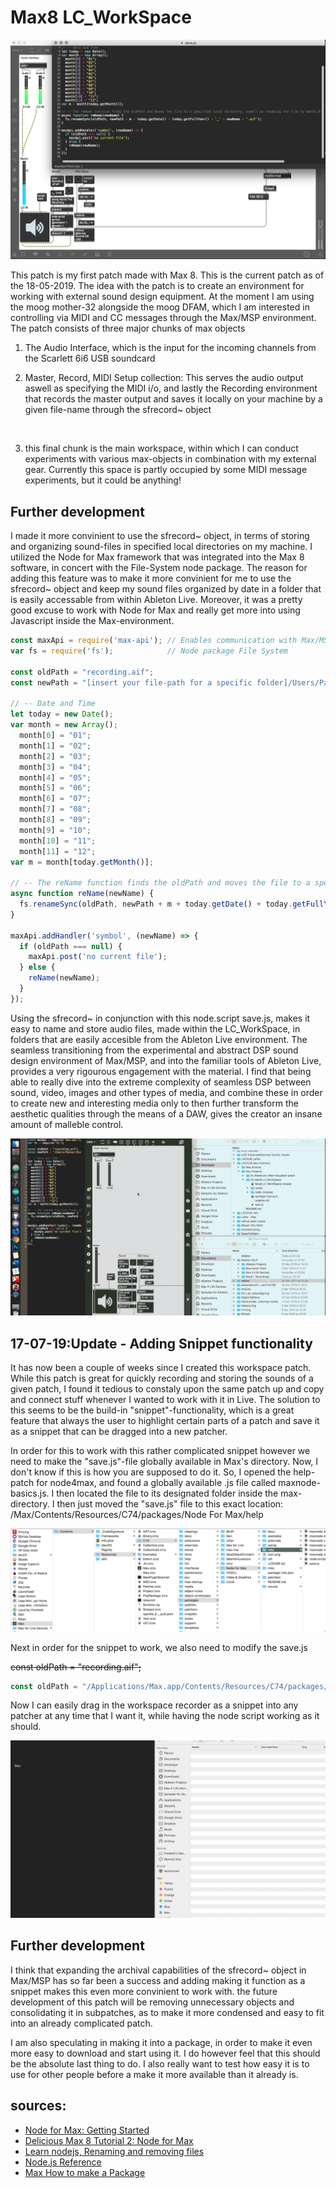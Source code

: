 # Max8 LC_WorkSpace
![](https://github.com/L4COUR/L4COUR_Max-Patchers/blob/master/Max%20Projects/02_Max8-LC_WorkSpace/media/LC_WorkSpace%20Patch%202019-05-19%20at%2019.11.32.png)

This patch is my first patch made with Max 8. This is the current patch as of the 18-05-2019. The idea with the patch is to create an environment for working with external sound design equipment. At the moment I am using the moog mother-32 alongside the moog DFAM, which I am interested in controlling via MIDI and CC messages through the Max/MSP environment. The patch consists of three major chunks of max objects
1) The Audio Interface, which is the input for the incoming channels from the Scarlett 6i6 USB soundcard </br>

2) Master, Record, MIDI Setup collection: This serves the audio output aswell as specifying the MIDI i/o, and lastly the Recording environment that records the master output and saves it locally on your machine by a given file-name through the
sfrecord~ object
</br>

3) this final chunk is the main workspace, within which I can conduct experiments with various max-objects in combination with my external gear. Currently this space is partly occupied by some MIDI message experiments, but it could be anything! </br>

## Further development

I made it more convinient to use the sfrecord~ object, in terms of storing and organizing sound-files in specified local directories on my machine. I utilized the Node for Max framework that was integrated into the Max 8 software, in concert with the File-System node package. The reason for adding this feature was to make it more convinient for me to use the sfrecord~ object and keep my sound files organized by date in a folder that is easily accessable from within Ableton Live. Moreover, it was a pretty good excuse to work with Node for Max and really get more into using Javascript inside the Max-environment.

``` javascript
const maxApi = require('max-api'); // Enables communication with Max/MSP
var fs = require('fs');            // Node package File System

const oldPath = "recording.aif";
const newPath = "[insert your file-path for a specific folder]/Users/Pacour/Documents/Ableton Stuff/Max8 - Recordings/";

// -- Date and Time
let today = new Date();
var month = new Array();
  month[0] = "01";
  month[1] = "02";
  month[2] = "03";
  month[3] = "04";
  month[4] = "05";
  month[5] = "06";
  month[6] = "07";
  month[7] = "08";
  month[8] = "09";
  month[9] = "10";
  month[10] = "11";
  month[11] = "12";
var m = month[today.getMonth()];

// -- The reName function finds the oldPath and moves the file to a specified local directory, aswell as renaming the file by month,day,year_filename.aif
async function reName(newName) {
  fs.renameSync(oldPath, newPath + m + today.getDate() + today.getFullYear() + '_' + newName + '.aif');
}

maxApi.addHandler('symbol', (newName) => {
  if (oldPath === null) {
    maxApi.post('no current file');
  } else {
    reName(newName);
  }
});
```

Using the sfrecord~ in conjunction with this node.script save.js, makes it easy to name and store audio files, made within the LC_WorkSpace, in folders that are easily accesible from the Ableton Live environment. The seamless transitioning from the experimental and abstract DSP sound design environment of Max/MSP, and into the familiar tools of Ableton Live, provides a very rigourous engagement with the material. I find that being able to really dive into the extreme complexity of seamless DSP between sound, video, images and other types of media, and combine these in order to create new and interesting media only to then further transform the aesthetic qualities through the means of a DAW, gives the creator an insane amount of malleble control.

![](https://github.com/L4COUR/L4COUR_Max-Patchers/blob/master/Max%20Projects/02_Max8-LC_WorkSpace/media/LC_WorkSpace_NodeScript.gif)

## 17-07-19:Update - Adding Snippet functionality

It has now been a couple of weeks since I created this workspace patch. While this patch is great for quickly recording and storing the sounds of a given patch, I found it tedious to constaly upon the same patch up and copy and connect stuff whenever I wanted to work with it in Live. The solution to this seems to be the build-in "snippet"-functionality, which is a great feature that always the user to highlight certain parts of a patch and save it as a snippet that can be dragged into a new patcher. 

In order for this to work with this rather complicated snippet however we need to make the "save.js"-file globally available in Max's directory. Now, I don't know if this is how you are supposed to do it. So, I opened the help-patch for node4max, and found a globally available .js file called maxnode-basics.js. I then located the file to its designated folder inside the max-directory. I then just moved the "save.js" file to this exact location: /Max/Contents/Resources/C74/packages/Node For Max/help

![file path](https://github.com/L4COUR/L4COUR_Max-Patchers/blob/master/Max%20Projects/02_Max8-LC_WorkSpace/media/file-path%20for%20save.js-file.png)

Next in order for the snippet to work, we also need to modify the save.js 

~~const oldPath = "recording.aif";~~
``` javascript
const oldPath = "/Applications/Max.app/Contents/Resources/C74/packages/Node For Max/help/recording.aif";
```

Now I can easily drag in the workspace recorder as a snippet into any patcher at any time that I want it, while having the node script working as it should.

![](https://github.com/L4COUR/L4COUR_Max-Patchers/blob/master/Max%20Projects/02_Max8-LC_WorkSpace/media/snippet-for-gifing.gif)

## Further development
I think that expanding the archival capabilities of the sfrecord~ object in Max/MSP has so far been a success and adding making it function as a snippet makes this even more convinient to work with. the future development of this patch will be removing unnecessary objects and consolidating it in subpatches, as to make it more condensed and easy to fit into an already complicated patch.

I am also speculating in making it into a package, in order to make it even more easy to download and start using it. I do however feel that this should be the absolute last thing to do. I also really want to test how easy it is to use for other people before a make it more available than it already is. 

## sources:
- [Node for Max: Getting Started](https://www.youtube.com/watch?v=QuIcEHJSwz8)
- [Delicious Max 8 Tutorial 2: Node for Max](https://www.youtube.com/watch?v=RR5AlDgYI2s)
- [Learn nodejs, Renaming and removing files](https://www.youtube.com/watch?v=z5PmB_NWlgQ&t=196s)
- [Node.js Reference](https://nodejs.org/api/fs.html#fs_fs_renamesync_oldpath_newpath)
- [Max How to make a Package](https://docs.cycling74.com/max7/vignettes/packages)


